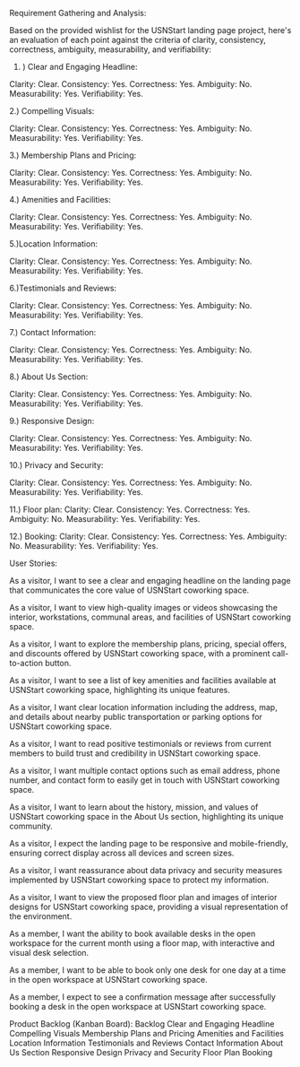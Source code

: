 

Requirement Gathering and Analysis:



Based on the provided wishlist for the USNStart landing page project, here's an evaluation of each point against the criteria of clarity, consistency, correctness, ambiguity, measurability, and verifiability:

1. ) Clear and Engaging Headline:

Clarity: Clear.
Consistency: Yes.
Correctness: Yes.
Ambiguity: No.
Measurability: Yes.
Verifiability: Yes.

2.) Compelling Visuals:

Clarity: Clear.
Consistency: Yes.
Correctness: Yes.
Ambiguity: No.
Measurability: Yes.
Verifiability: Yes.

3.) Membership Plans and Pricing:

Clarity: Clear.
Consistency: Yes.
Correctness: Yes.
Ambiguity: No.
Measurability: Yes.
Verifiability: Yes.

4.) Amenities and Facilities:

Clarity: Clear.
Consistency: Yes.
Correctness: Yes.
Ambiguity: No.
Measurability: Yes.
Verifiability: Yes.

5.)Location Information:

Clarity: Clear.
Consistency: Yes.
Correctness: Yes.
Ambiguity: No.
Measurability: Yes.
Verifiability: Yes.

6.)Testimonials and Reviews:

Clarity: Clear.
Consistency: Yes.
Correctness: Yes.
Ambiguity: No.
Measurability: Yes.
Verifiability: Yes.

7.) Contact Information:

Clarity: Clear.
Consistency: Yes.
Correctness: Yes.
Ambiguity: No.
Measurability: Yes.
Verifiability: Yes.

8.) About Us Section:

Clarity: Clear.
Consistency: Yes.
Correctness: Yes.
Ambiguity: No.
Measurability: Yes.
Verifiability: Yes.

9.) Responsive Design:

Clarity: Clear.
Consistency: Yes.
Correctness: Yes.
Ambiguity: No.
Measurability: Yes.
Verifiability: Yes.

10.) Privacy and Security:

Clarity: Clear.
Consistency: Yes.
Correctness: Yes.
Ambiguity: No.
Measurability: Yes.
Verifiability: Yes.

11.) Floor plan:
Clarity: Clear.
Consistency: Yes.
Correctness: Yes.
Ambiguity: No.
Measurability: Yes.
Verifiability: Yes.

12.) Booking:
Clarity: Clear.
Consistency: Yes.
Correctness: Yes.
Ambiguity: No.
Measurability: Yes.
Verifiability: Yes.


User Stories:

As a visitor, I want to see a clear and engaging headline on the landing page that communicates the core value of USNStart coworking space.

As a visitor, I want to view high-quality images or videos showcasing the interior, workstations, communal areas, and facilities of USNStart coworking space.

As a visitor, I want to explore the membership plans, pricing, special offers, and discounts offered by USNStart coworking space, with a prominent call-to-action button.

As a visitor, I want to see a list of key amenities and facilities available at USNStart coworking space, highlighting its unique features.

As a visitor, I want clear location information including the address, map, and details about nearby public transportation or parking options for USNStart coworking space.

As a visitor, I want to read positive testimonials or reviews from current members to build trust and credibility in USNStart coworking space.

As a visitor, I want multiple contact options such as email address, phone number, and contact form to easily get in touch with USNStart coworking space.

As a visitor, I want to learn about the history, mission, and values of USNStart coworking space in the About Us section, highlighting its unique community.

As a visitor, I expect the landing page to be responsive and mobile-friendly, ensuring correct display across all devices and screen sizes.

As a visitor, I want reassurance about data privacy and security measures implemented by USNStart coworking space to protect my information.

As a visitor, I want to view the proposed floor plan and images of interior designs for USNStart coworking space, providing a visual representation of the environment.

As a member, I want the ability to book available desks in the open workspace for the current month using a floor map, with interactive and visual desk selection.

As a member, I want to be able to book only one desk for one day at a time in the open workspace at USNStart coworking space.

As a member, I expect to see a confirmation message after successfully booking a desk in the open workspace at USNStart coworking space.



Product Backlog (Kanban Board):
Backlog
Clear and Engaging Headline
Compelling Visuals
Membership Plans and Pricing
Amenities and Facilities
Location Information
Testimonials and Reviews
Contact Information
About Us Section
Responsive Design
Privacy and Security
Floor Plan
Booking
